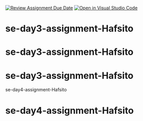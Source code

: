 [![Review Assignment Due Date](https://classroom.github.com/assets/deadline-readme-button-22041afd0340ce965d47ae6ef1cefeee28c7c493a6346c4f15d667ab976d596c.svg)](https://classroom.github.com/a/g7QA63Hz)
[![Open in Visual Studio Code](https://classroom.github.com/assets/open-in-vscode-2e0aaae1b6195c2367325f4f02e2d04e9abb55f0b24a779b69b11b9e10269abc.svg)](https://classroom.github.com/online_ide?assignment_repo_id=15594650&assignment_repo_type=AssignmentRepo)
# se-day3-assignment-Hafsito
# se-day3-assignment-Hafsito
# se-day3-assignment-Hafsito
se-day4-assignment-Hafsito
# se-day4-assignment-Hafsito
